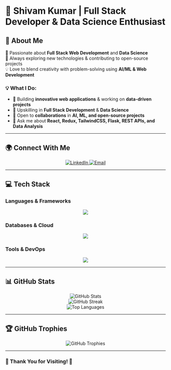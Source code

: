 # **🚀 Shivam Kumar | Full Stack Developer & Data Science Enthusiast**

<!-- <div align="center">
  <img src="https://raw.githubusercontent.com/SHIVAM9771/SHIVAM9771/main/banner_github.png" alt="GitHub Banner" width="100%"/>
</div>   -->

## **👋 About Me**  

🌟 Passionate about **Full Stack Web Development** and **Data Science**  
🚀 Always exploring new technologies & contributing to open-source projects  
💡 Love to blend creativity with problem-solving using **AI/ML & Web Development**  

### **💡 What I Do:**  
- 🔭 Building **innovative web applications** & working on **data-driven projects**  
- 🌱 Upskilling in **Full Stack Development** & **Data Science**  
- 🤝 Open to **collaborations** in **AI, ML, and open-source projects**  
- 💬 Ask me about **React, Redux, TailwindCSS, Flask, REST APIs, and Data Analysis**  

---

## **🌍 Connect With Me**  

<p align="center">
  <a href="https://linkedin.com/in/shivam-kumar-a63b0927b/">
    <img src="https://img.shields.io/badge/LinkedIn-%230077B5.svg?style=for-the-badge&logo=linkedin&logoColor=white" alt="LinkedIn"/>
  </a>
  <a href="mailto:svm.singh.01@gmail.com">
    <img src="https://img.shields.io/badge/Email-D14836?style=for-the-badge&logo=gmail&logoColor=white" alt="Email"/>
  </a>
</p>

---

## **💻 Tech Stack**  

### **Languages & Frameworks**  
<p align="center">
  <img src="https://skillicons.dev/icons?i=c,java,js,ts,python,html,css,react,nextjs,redux,tailwind,flask,django,nodejs,express,fastapi" />
</p>

### **Databases & Cloud**  
<p align="center">
  <img src="https://skillicons.dev/icons?i=mongodb,mysql,postgres,aws,vercel,netlify,render" />
</p>

### **Tools & DevOps**  
<p align="center">
  <img src="https://skillicons.dev/icons?i=git,github,figma,canva,postman,vscode" />
</p>

---

## **📊 GitHub Stats**  

<div align="center">
  <picture>
    <source media="(prefers-color-scheme: dark)" srcset="https://github-readme-stats.vercel.app/api?username=SHIVAM9771&theme=nord">
    <source media="(prefers-color-scheme: light)" srcset="https://github-readme-stats.vercel.app/api?username=SHIVAM9771&theme=buefy">
    <img alt="GitHub Stats" src="https://github-readme-stats.vercel.app/api?username=SHIVAM9771&theme=buefy">
  </picture>
</div>  

<div align="center">
  <picture>
    <source media="(prefers-color-scheme: dark)" srcset="https://streak-stats.demolab.com/?user=SHIVAM9771&theme=nord">
    <source media="(prefers-color-scheme: light)" srcset="https://streak-stats.demolab.com/?user=SHIVAM9771&theme=buefy">
    <img alt="GitHub Streak" src="https://streak-stats.demolab.com/?user=SHIVAM9771&theme=buefy">
  </picture>
</div>  

<div align="center">
  <picture>
    <source media="(prefers-color-scheme: dark)" srcset="https://github-readme-stats.vercel.app/api/top-langs?username=SHIVAM9771&show_icons=true&locale=en&layout=compact&theme=nord">
    <source media="(prefers-color-scheme: light)" srcset="https://github-readme-stats.vercel.app/api/top-langs?username=SHIVAM9771&show_icons=true&locale=en&layout=compact&theme=buefy">
    <img alt="Top Languages" src="https://github-readme-stats.vercel.app/api/top-langs?username=SHIVAM9771&show_icons=true&locale=en&layout=compact">
  </picture>
</div>  

---

## **🏆 GitHub Trophies**  

<div align="center">
  <picture>
    <source media="(prefers-color-scheme: dark)" srcset="https://github-profile-trophy.vercel.app/?username=SHIVAM9771&theme=nord">
    <source media="(prefers-color-scheme: light)" srcset="https://github-profile-trophy.vercel.app/?username=SHIVAM9771&theme=buefy">
    <img alt="GitHub Trophies" src="https://github-profile-trophy.vercel.app/?username=SHIVAM9771&theme=buefy">
  </picture>
</div>  

---

<!-- ## **🐍 GitHub Contribution Snake**  

<div align="center">
  <picture>
    <source media="(prefers-color-scheme: dark)" srcset="https://raw.githubusercontent.com/SHIVAM9771/SHIVAM9771/output/github-snake-dark.svg">
    <source media="(prefers-color-scheme: light)" srcset="https://raw.githubusercontent.com/SHIVAM9771/SHIVAM9771/output/github-snake.svg">
    <img alt="GitHub Snake" src="https://raw.githubusercontent.com/SHIVAM9771/SHIVAM9771/output/github-snake.svg">
  </picture>
</div>  

--- -->
<!-- 
## **👀 Profile Views**  

<p align="center">
  <img src="https://visitcount.itsvg.in/api?id=SHIVAM9771&icon=0&color=0" alt="Profile Views"/>
</p>

--- -->

### **🎯 Thank You for Visiting! 🚀**  

